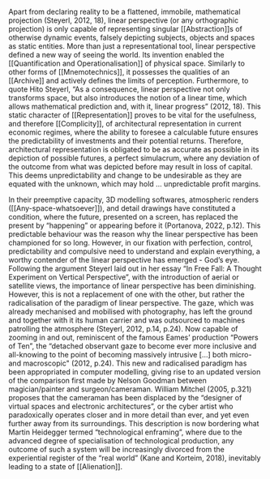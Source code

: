 Apart from declaring reality to be a flattened, immobile, mathematical projection  (Steyerl, 2012, 18), linear perspective (or any orthographic projection) is only capable of representing singular [[Abstraction]]s of otherwise dynamic events, falsely depicting subjects, objects and spaces as static entities. More than just a representational tool, linear perspective defined a new way of seeing the world. Its invention enabled the [[Quantification and Operationalisation]] of physical space. Similarly to other forms of [[Mnemotechnics]], it possesses the qualities of an [[Archive]] and actively defines the limits of perception. Furthermore, to quote Hito Steyerl, “As a consequence, linear perspective not only transforms space, but also introduces the notion of a linear time, which allows mathematical prediction and, with it, linear progress” (2012, 18). This static character of [[Representation]] proves to be vital for the usefulness, and therefore [[Complicity]], of architectural representation in current economic regimes, where the ability to foresee a calculable future ensures the predictability of investments and their potential returns. Therefore, architectural representation is obligated to be as accurate as possible in its depiction of possible futures, a perfect simulacrum, where any deviation of the outcome from what was depicted before may result in loss of capital. This deems unpredictability and change to be undesirable as they are equated with the unknown, which may hold … unpredictable profit margins. 

In their preemptive capacity, 3D modelling softwares, atmospheric renders ([[Any-space-whatsoever]]), and detail drawings have constituted a condition, where the future, presented on a screen, has replaced the present by “happening” or appearing before it (Portanova, 2022, p.12). This predictable behaviour was the reason why the linear perspective has been championed for so long. However, in our fixation with perfection, control, predictability and compulsive need to understand and explain everything, a worthy contender of the linear perspective has emerged - God’s eye. Following the argument Steyerl laid out in her essay “In Free Fall: A Thought Experiment on Vertical Perspective”, with the introduction of aerial or satellite views, the importance of linear perspective has been diminishing. However, this is not a replacement of one with the other, but rather the radicalisation of the paradigm of linear perspective. The gaze, which was already mechanised and mobilised with photography, has left the ground and together with it its human carrier and was outsourced to machines patrolling the atmosphere (Steyerl, 2012, p.14, p.24). Now capable of zooming in and out, reminiscent of the famous Eames’ production “Powers of Ten”, the “detached observant gaze to become ever more inclusive and all-knowing to the point of becoming massively intrusive […] both micro- and macroscopic" (2012, p.24). This new and radicalised paradigm has been appropriated in computer modelling, giving rise to an updated version of the comparison first made by Nelson Goodman between magician/painter and surgeon/cameraman. William Mitchel (2005, p.321) proposes that the cameraman has been displaced by the “designer of virtual spaces and electronic architectures”, or the cyber artist who paradoxically operates closer and in more detail than ever, and yet even further away from its surroundings. This description is now bordering what Martin Heidegger termed “technological enframing”, where due to the advanced degree of specialisation of technological production, any outcome of such a system will be increasingly divorced from the experiential register of the “real world” (Kane and Korteim, 2018), inevitably leading to a state of [[Alienation]]. 
